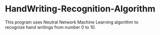 # HandWriting-Recognition-Algorithm
This program uses Neutral Network Machine Learning algorithm to recognize hand writings from number 0 to 10.
